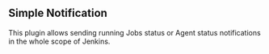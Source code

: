 ## Simple Notification

This plugin allows sending running Jobs status or Agent status notifications in the whole scope of Jenkins.
